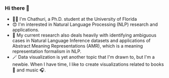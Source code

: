 ### Hi there 👋

<!--
**chestnutjay/chestnutjay** is a ✨ _special_ ✨ repository because its `README.md` (this file) appears on your GitHub profile.-->


- 🙋‍♀️ I'm Chathuri, a Ph.D. student at the University of Florida
- 😍 I'm interested in Natural Language Processing (NLP) research and applications. 
- 🔭 My current research also deals heavily with identifying ambiguous cases in Natural Language Inference datasets and applications of Abstract Meaning Representations (AMR), which is a meaning representation formalism in NLP.
- 🪄 Data visualization is yet another topic that I'm drawn to, but I'm a newbie. When I have time, I like to create visualizations related to books 🔖 and music 🎧.
<!--- 🌱 I’m currently learning ..-->
<!--- 👯 I’m looking to collaborate on ...-->
<!--- 🤔 I’m looking for help with ...-->
<!--- 💬 Ask me about ...
- 📫 How to reach me: ...
- 😄 Pronouns: ...
- ⚡ Fun fact: ...-->

